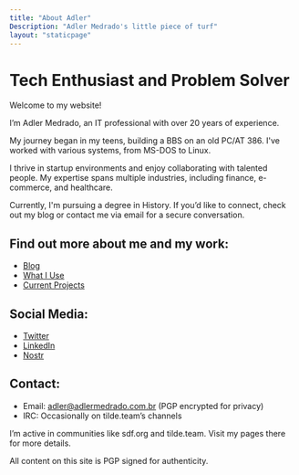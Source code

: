 ```yaml
---
title: "About Adler"
Description: "Adler Medrado's little piece of turf"
layout: "staticpage"
---
```


# Tech Enthusiast and Problem Solver

Welcome to my website!

I’m Adler Medrado, an IT professional with over 20 years of experience. 

My journey began in my teens, building a BBS on an old PC/AT 386. I've worked with various systems, from MS-DOS to Linux.

I thrive in startup environments and enjoy collaborating with talented people. My expertise spans multiple industries, including finance, e-commerce, and healthcare.

Currently, I'm pursuing a degree in History. If you’d like to connect, check out my blog or contact me via email for a secure conversation.

## Find out more about me and my work:
- [Blog](https://adlermedrado.com.br/posts)
- [What I Use](https://adlermedrado.com.br/posts/)
- [Current Projects](https://adlermedrado.com.br/now/)

## Social Media:
- [Twitter](https://adlermedrado.com.br/posts)
- [LinkedIn](https://adlermedrado.com.br/posts)
- [Nostr](https://adlermedrado.com.br/posts)

## Contact:
- Email: adler@adlermedrado.com.br (PGP encrypted for privacy)
- IRC: Occasionally on tilde.team’s channels

I’m active in communities like sdf.org and tilde.team. Visit my pages there for more details.

All content on this site is PGP signed for authenticity.
